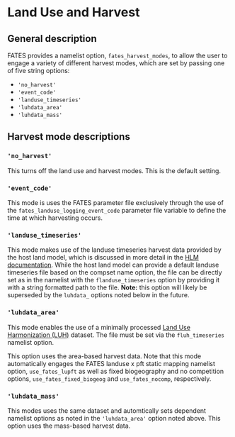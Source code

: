 # Land Use and Harvest

## General description

FATES provides a namelist option, `fates_harvest_modes`, to allow the user to engage a variety of different harvest modes, which are set by passing one of five string options:

- `'no_harvest'`
- `'event_code'`
- `'landuse_timeseries'`
- `'luhdata_area'`
- `'luhdata_mass'`

## Harvest mode descriptions

### `'no_harvest'`

This turns off the land use and harvest modes.  This is the default setting.

### `'event_code'`

This mode is uses the FATES parameter file exclusively through the use of the `fates_landuse_logging_event_code` parameter file variable to define the time at which harvesting occurs.

### `'landuse_timeseries'`

This mode makes use of the landuse timeseries harvest data provided by the host land model, which is discussed in more detail in the [HLM documentation](https://escomp.github.io/CTSM/tech_note/Transient_Landcover/CLM50_Tech_Note_Transient_Landcover.html).  While the host land model can provide a default landuse timeseries file based on the compset name option, the file can be directly set as in the namelist with the `flanduse_timeseries` option by providing it with a string formatted path to the file. **Note:** this option will likely be superseded by the `luhdata_` options noted below in the future.

### `'luhdata_area'`

This mode enables the use of a minimally processed [Land Use Harmonization (LUH)](https://luh.umd.edu/) dataset.  The file must be set via the `fluh_timeseries` namelist option.  

This option uses the area-based harvest data.  Note that this mode automatically engages the FATES landuse x pft static mapping namelist option, `use_fates_lupft` as well as fixed biogeography and no competition options, `use_fates_fixed_biogeog` and `use_fates_nocomp`, respectively.

### `'luhdata_mass'`

This modes uses the same dataset and automtically sets dependent namelist options as noted in the `'luhdata_area'` option noted above.  This option uses the mass-based harvest data.  
